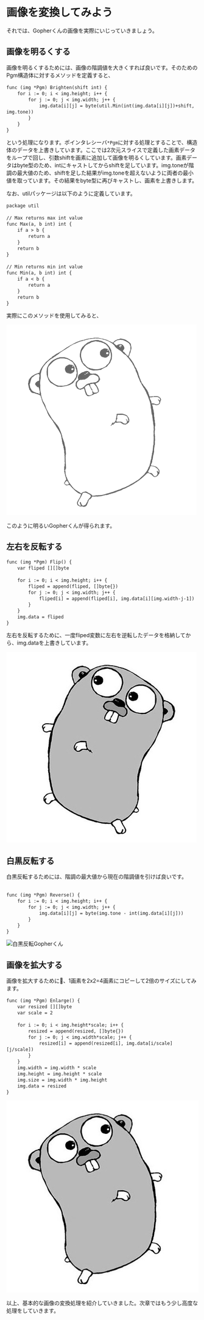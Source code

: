 # 画像を変換してみよう

それでは、Gopherくんの画像を実際にいじっていきましょう。

## 画像を明るくする

画像を明るくするためには、画像の階調値を大きくすれば良いです。そのためのPgm構造体に対するメソッドを定義すると、

```golang
func (img *Pgm) Brighten(shift int) {
	for i := 0; i < img.height; i++ {
		for j := 0; j < img.width; j++ {
			img.data[i][j] = byte(util.Min(int(img.data[i][j])+shift, img.tone))
		}
	}
}

```

という処理になります。ポインタレシーバ`*Pgm`に対する処理とすることで、構造体のデータを上書きしています。ここでは2次元スライスで定義した画素データをループで回し、引数shiftを画素に追加して画像を明るくしています。画素データはbyte型のため、intにキャストしてからshiftを足しています。img.toneが階調の最大値のため、shiftを足した結果がimg.toneを超えないように両者の最小値を取っています。その結果をbyte型に再びキャストし、画素を上書きします。

なお、utilパッケージは以下のように定義しています。

```golang
package util

// Max returns max int value
func Max(a, b int) int {
	if a > b {
		return a
	}
	return b
}

// Min returns min int value
func Min(a, b int) int {
	if a < b {
		return a
	}
	return b
}

```

実際にこのメソッドを使用してみると、

![明るいGopherくん](./images/gopher_brighten.png)

このように明るいGopherくんが得られます。


## 左右を反転する

```golang
func (img *Pgm) Flip() {
	var fliped [][]byte

	for i := 0; i < img.height; i++ {
		fliped = append(fliped, []byte{})
		for j := 0; j < img.width; j++ {
			fliped[i] = append(fliped[i], img.data[i][img.width-j-1])
		}
	}
	img.data = fliped
}
```
左右を反転するために、一度fliped変数に左右を逆転したデータを格納してから、img.dataを上書きしています。

![左右反転Gopherくん](./images/gopher_flip.png)

## 白黒反転する


白黒反転するためには、階調の最大値から現在の階調値を引けば良いです。

```golang

func (img *Pgm) Reverse() {
	for i := 0; i < img.height; i++ {
		for j := 0; j < img.width; j++ {
			img.data[i][j] = byte(img.tone - int(img.data[i][j]))
		}
	}
}
```

![白黒反転Gopherくん](./images/gopher_reverse.png)

## 画像を拡大する

画像を拡大するために、1画素を2x2=4画素にコピーして2倍のサイズにしてみます。


```golang
func (img *Pgm) Enlarge() {
	var resized [][]byte
	var scale = 2

	for i := 0; i < img.height*scale; i++ {
		resized = append(resized, []byte{})
		for j := 0; j < img.width*scale; j++ {
			resized[i] = append(resized[i], img.data[i/scale][j/scale])
		}
	}
	img.width = img.width * scale
	img.height = img.height * scale
	img.size = img.width * img.height
	img.data = resized
}
```

![拡大Gopherくん](./images/gopher_enlarge.png)

以上、基本的な画像の変換処理を紹介していきました。次章ではもう少し高度な処理をしていきます。
